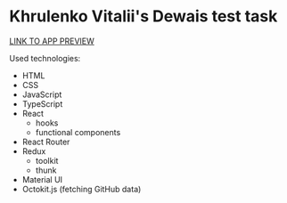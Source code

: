 # Khrulenko Vitalii's Dewais test task

[LINK TO APP PREVIEW](https://dewais-github-search.vercel.app/)

Used technologies:

- HTML
- CSS
- JavaScript
- TypeScript
- React
  - hooks
  - functional components
- React Router
- Redux
  - toolkit
  - thunk
- Material UI
- Octokit.js (fetching GitHub data)
